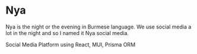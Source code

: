# Nya

Nya is the night or the evening in Burmese language. We use social media a lot in the night and so I named it Nya social media.


Social Media Platform using React, MUI, Prisma ORM
